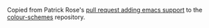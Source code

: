 
Copied from Patrick Rose's
[pull request adding emacs support](https://github.com/daylerees/colour-schemes/pull/155)
to the [colour-schemes](https://github.com/daylerees/colour-schemes)
repository.
